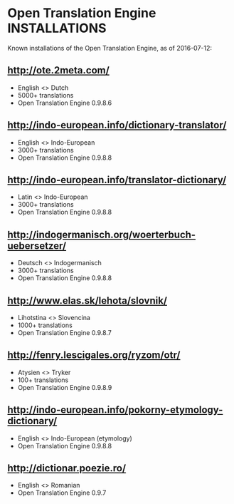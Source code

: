 # Open Translation Engine INSTALLATIONS

Known installations of the Open Translation Engine, as of 2016-07-12:

## <http://ote.2meta.com/>

* English <> Dutch
* 5000+ translations
* Open Translation Engine 0.9.8.6

## <http://indo-european.info/dictionary-translator/>

* English <> Indo-European
* 3000+ translations
* Open Translation Engine 0.9.8.8

## <http://indo-european.info/translator-dictionary/>

* Latin <> Indo-European
* 3000+ translations
* Open Translation Engine 0.9.8.8

## <http://indogermanisch.org/woerterbuch-uebersetzer/>

* Deutsch <> Indogermanisch
* 3000+ translations
* Open Translation Engine 0.9.8.8

## <http://www.elas.sk/lehota/slovnik/>

* Lihotstina <> Slovencina
* 1000+ translations
* Open Translation Engine 0.9.8.7

## <http://fenry.lescigales.org/ryzom/otr/>

* Atysien <> Tryker
* 100+ translations
* Open Translation Engine 0.9.8.9

## <http://indo-european.info/pokorny-etymology-dictionary/>

* English <> Indo-European (etymology)
* Open Translation Engine 0.9.8.8

## <http://dictionar.poezie.ro/>

* English <> Romanian
* Open Translation Engine 0.9.7
